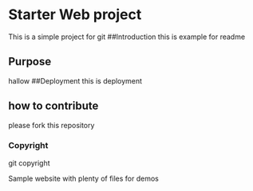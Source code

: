# Starter Web project
This is a simple project for git
##Introduction
this is example for readme
## Purpose
hallow
##Deployment
this is deployment
## how to contribute
please fork this repository
### Copyright

git copyright

Sample website with plenty of files for demos